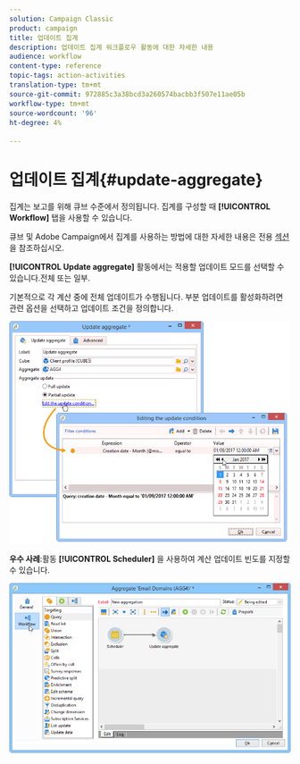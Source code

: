```yaml
---
solution: Campaign Classic
product: campaign
title: 업데이트 집계
description: 업데이트 집계 워크플로우 활동에 대한 자세한 내용
audience: workflow
content-type: reference
topic-tags: action-activities
translation-type: tm+mt
source-git-commit: 972885c3a38bcd3a260574bacbb3f507e11ae05b
workflow-type: tm+mt
source-wordcount: '96'
ht-degree: 4%

---
```



# 업데이트 집계{#update-aggregate}

집계는 보고를 위해 큐브 수준에서 정의됩니다. 집계를 구성할 때 **[!UICONTROL Workflow]** 탭을 사용할 수 있습니다.

큐브 및 Adobe Campaign에서 집계를 사용하는 방법에 대한 자세한 내용은 전용 [섹션](../../reporting/using/concepts-and-methodology.md#calculating-and-using-aggregates)을 참조하십시오.

**[!UICONTROL Update aggregate]** 활동에서는 적용할 업데이트 모드를 선택할 수 있습니다.전체 또는 일부.

기본적으로 각 계산 중에 전체 업데이트가 수행됩니다. 부분 업데이트를 활성화하려면 관련 옵션을 선택하고 업데이트 조건을 정의합니다.

![](assets/s_advuser_cube_agregate_05.png)

**우수 사례**:활동 **[!UICONTROL Scheduler]** 을 사용하여 계산 업데이트 빈도를 지정할 수 있습니다.

![](assets/s_advuser_cube_agregate_04.png)

